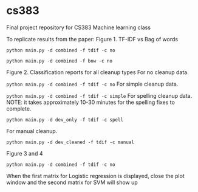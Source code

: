 # cs383
Final project repository for CS383 Machine learning class

To replicate results from the paper:
Figure 1. TF-IDF vs Bag of words

```python main.py -d combined -f tdif -c no```

```python main.py -d combined -f bow -c no```

Figure 2. Classification reports for all cleanup types
For no cleanup data. 

```python main.py -d combined -f tdif -c no```
For simple cleanup data. 

```python main.py -d combined -f tdif -c simple```
For spelling cleanup data. NOTE: it takes approximately 10-30 minutes for the spelling fixes to complete.  

```python main.py -d dev_only -f tdif -c spell```

For manual cleanup. 

```python main.py -d dev_cleaned -f tdif -c manual```

Figure 3 and 4

```python main.py -d combined -f tdif -c no```

When the first matrix for Logistic regression is displayed, close the plot window and the second matrix for SVM will show up
